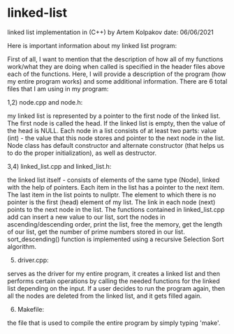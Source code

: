 # linked-list
linked list implementation in (C++) by Artem Kolpakov 
date: 06/06/2021

Here is important information about my linked list program:

First of all, I want to mention that the description of how all of my functions work/what they are doing when called is specified in the header files
above each of the functions. Here, I will provide a description of the program (how my entire program works) and some additional information.
There are 6 total files that I am using in my program: 
      
1,2) node.cpp and node.h: 

my linked list is represented by a pointer to the first node of the
linked list. The first node is called the head. If the linked list is empty, then the value of the head is NULL. Each node in a list consists of at 
least two parts: value (int) - the value that this node stores and pointer to the next node in the list. Node class has default constructor and
alternate constructor (that helps us to do the proper initialization), as well as destructor. 
      
3,4) linked_list.cpp and linked_list.h: 

the linked list itself - consists of elements of the same type (Node), linked with the help of pointers. 
Each item in the list has a pointer to the next item. The last item in the list points to nullptr. The element to which there is no pointer is 
the first (head) element of my list. The link in each node (next) points to the next node in the list. The functions contained in linked_list.cpp 
add can insert a new value to our list, sort the nodes in ascending/descending order, print the list, free the memory, get the length of our list,
get the number of prime numbers stored in our list. sort_descending() function is implemented using a recursive Selection Sort algorithm. 
      
5) driver.cpp:

serves as the driver for my entire program, it creates a linked list and then performs certain operations by calling the needed
functions for the linked list depending on the input. If a user decides to run the program again, then all the nodes are deleted from the linked list,
and it gets filled again.
      
6) Makefile:

the file that is used to compile the entire program by simply typing 'make'.
